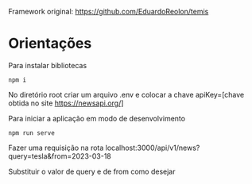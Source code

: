 Framework original: https://github.com/EduardoReolon/temis

# Orientações

Para instalar bibliotecas
```
npm i
```

No diretório root criar um arquivo .env e colocar a chave apiKey=[chave obtida no site https://newsapi.org/]


Para iniciar a aplicação em modo de desenvolvimento
```
npm run serve
```

Fazer uma requisição na rota localhost:3000/api/v1/news?query=tesla&from=2023-03-18

Substituir o valor de query e de from como desejar
